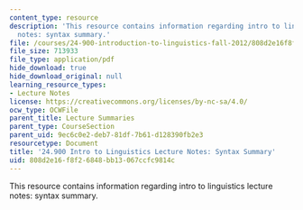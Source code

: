 ```yaml
---
content_type: resource
description: 'This resource contains information regarding intro to linguistics lecture
  notes: syntax summary.'
file: /courses/24-900-introduction-to-linguistics-fall-2012/808d2e16f8f26848bb13067ccfc9814c_MIT24_900F12_Syntaxsummary.pdf
file_size: 713933
file_type: application/pdf
hide_download: true
hide_download_original: null
learning_resource_types:
- Lecture Notes
license: https://creativecommons.org/licenses/by-nc-sa/4.0/
ocw_type: OCWFile
parent_title: Lecture Summaries
parent_type: CourseSection
parent_uid: 9ec6c0e2-deb7-81df-7b61-d128390fb2e3
resourcetype: Document
title: '24.900 Intro to Linguistics Lecture Notes: Syntax Summary'
uid: 808d2e16-f8f2-6848-bb13-067ccfc9814c
---
```

This resource contains information regarding intro to linguistics lecture notes: syntax summary.